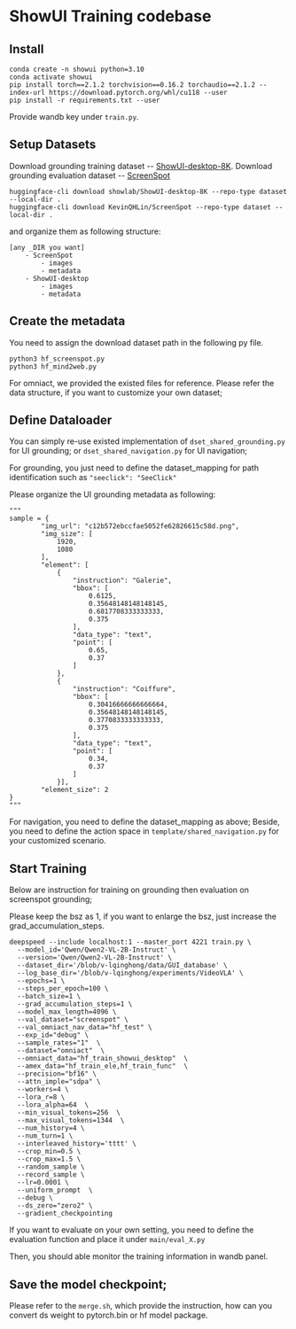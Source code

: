# ShowUI Training codebase
## Install

```
conda create -n showui python=3.10
conda activate showui
pip install torch==2.1.2 torchvision==0.16.2 torchaudio==2.1.2 --index-url https://download.pytorch.org/whl/cu118 --user
pip install -r requirements.txt --user
```

Provide wandb key under `train.py`.

## Setup Datasets
Download grounding training dataset -- [ShowUI-desktop-8K](https://huggingface.co/datasets/showlab/ShowUI-desktop-8K).
Download grounding evaluation dataset -- [ScreenSpot](https://huggingface.co/datasets/KevinQHLin/ScreenSpot)

```
huggingface-cli download showlab/ShowUI-desktop-8K --repo-type dataset --local-dir .
huggingface-cli download KevinQHLin/ScreenSpot --repo-type dataset --local-dir .
```

and organize them as following structure:
```
[any _DIR you want]
    - ScreenSpot
        - images
        - metadata
    - ShowUI-desktop
        - images
        - metadata
```

## Create the metadata
You need to assign the download dataset path in the following py file.
```
python3 hf_screenspot.py
python3 hf_mind2web.py
```

For omniact, we provided the existed files for reference. Please refer the data structure, if you want to customize your own dataset;

## Define Dataloader
You can simply re-use existed implementation of `dset_shared_grounding.py` for UI grounding;
or `dset_shared_navigation.py` for UI navigation;

For grounding, you just need to define the dataset_mapping for path identification such as `"seeclick": "SeeClick"`

Please organize the UI grounding metadata as following:
```
"""
sample = {
        "img_url": "c12b572ebccfae5052fe62826615c58d.png",
        "img_size": [
            1920,
            1080
        ],
        "element": [
            {
                "instruction": "Galerie",
                "bbox": [
                    0.6125,
                    0.35648148148148145,
                    0.6817708333333333,
                    0.375
                ],
                "data_type": "text",
                "point": [
                    0.65,
                    0.37
                ]
            },
            {
                "instruction": "Coiffure",
                "bbox": [
                    0.30416666666666664,
                    0.35648148148148145,
                    0.3770833333333333,
                    0.375
                ],
                "data_type": "text",
                "point": [
                    0.34,
                    0.37
                ]
            }],
        "element_size": 2
}
"""
```

For navigation, you need to define the dataset_mapping as above;
Beside, you need to define the action space in `template/shared_navigation.py` for your customized scenario.

## Start Training
Below are instruction for training on grounding then evaluation on screenspot grounding;

Please keep the bsz as 1, if you want to enlarge the bsz, just increase the grad_accumulation_steps.
```
deepspeed --include localhost:1 --master_port 4221 train.py \
  --model_id='Qwen/Qwen2-VL-2B-Instruct' \
  --version='Qwen/Qwen2-VL-2B-Instruct' \
  --dataset_dir='/blob/v-lqinghong/data/GUI_database' \
  --log_base_dir='/blob/v-lqinghong/experiments/VideoVLA' \
  --epochs=1 \
  --steps_per_epoch=100 \
  --batch_size=1 \
  --grad_accumulation_steps=1 \
  --model_max_length=4096 \
  --val_dataset="screenspot" \
  --val_omniact_nav_data="hf_test" \
  --exp_id="debug" \
  --sample_rates="1"  \
  --dataset="omniact"  \
  --omniact_data="hf_train_showui_desktop"  \
  --amex_data="hf_train_ele,hf_train_func"  \
  --precision="bf16" \
  --attn_imple="sdpa" \
  --workers=4 \
  --lora_r=8 \
  --lora_alpha=64  \
  --min_visual_tokens=256  \
  --max_visual_tokens=1344  \
  --num_history=4 \
  --num_turn=1 \
  --interleaved_history='tttt' \
  --crop_min=0.5 \
  --crop_max=1.5 \
  --random_sample \
  --record_sample \
  --lr=0.0001 \
  --uniform_prompt  \
  --debug \
  --ds_zero="zero2" \
  --gradient_checkpointing
```

If you want to evaluate on your own setting, you need to define the evaluation function and place it under `main/eval_X.py`

Then, you should able monitor the training information in wandb panel.

## Save the model checkpoint;
Please refer to the `merge.sh`, which provide the instruction, how can you convert ds weight to pytorch.bin or hf model package.
